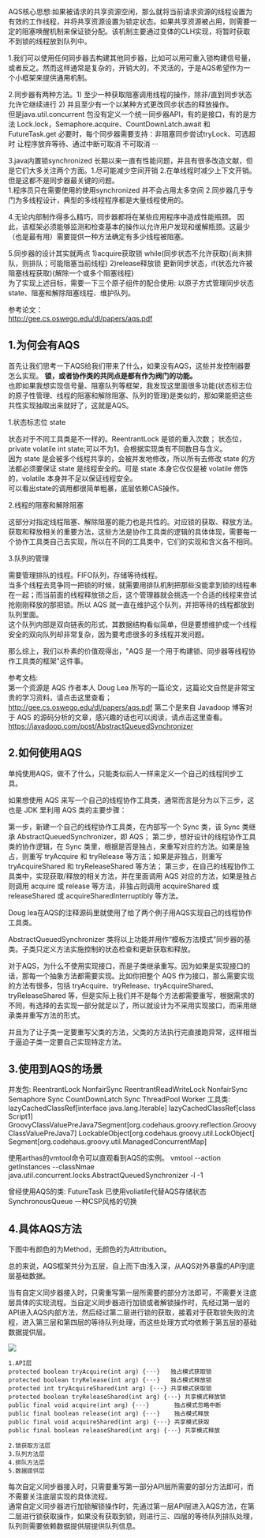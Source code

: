 
AQS核心思想:如果被请求的共享资源空闲，那么就将当前请求资源的线程设置为有效的工作线程，并将共享资源设置为锁定状态。如果共享资源被占用，则需要一定的阻塞唤醒机制来保证锁分配。该机制主要通过变体的CLH实现，将暂时获取不到锁的线程放到队列中。

1.我们可以使用任何同步器去构建其他同步器，比如可以用可重入锁构建信号量，或者反之。然而这样通常是复杂的，开销大的，不灵活的，于是AQS希望作为一个小框架来提供通用机制。

2.同步器有两种方法。1) 至少一种获取阻塞调用线程的操作，除非/直到同步状态允许它继续进行  2) 并且至少有一个以某种方式更改同步状态的释放操作。  
  但是java.util.concurrent 包没有定义一个统一同步器API，有的是接口，有的是方法 Lock.lock，Semaphore.acquire、CountDownLatch.await 和 FutureTask.get
  必要时，每个同步器需要支持：非阻塞同步尝试tryLock、可选超时 让程序放弃等待、通过中断可取消 不可取消 ··· 
  
3.java内置锁synchronized 长期以来一直有性能问题，并且有很多改造文献，但是它们大多关注两个方面。1.尽可能减少空间开销 2.在单线程时减少上下文开销。但是这都不是同步器最关键的问题。   
  1.程序员只在需要使用的使用synchronized 并不会占用太多空间 2.同步器几乎专门为多线程设计，典型的多线程程序都是大量线程使用的。 

4.无论内部制作得多么精巧，同步器都将在某些应用程序中造成性能瓶颈。 因此，该框架必须能够监测和检查基本的操作以允许用户发现和缓解瓶颈。这最少（也是最有用）需要提供一种方法确定有多少线程被阻塞。

5.同步器的设计其实就两点 1)acquire获取锁 while(同步状态不允许获取){尚未排队，则排队；可能阻塞当前线程}  2)release释放锁  更新同步状态，if(状态允许被阻塞线程获取){解除一个或多个阻塞线程}  
  为了实现上述目标，需要一下三个原子组件的配合使用: 以原子方式管理同步状态state、阻塞和解除阻塞线程、维护队列。


参考论文：  
http://gee.cs.oswego.edu/dl/papers/aqs.pdf

## 1.为何会有AQS

首先让我们思考一下AQS给我们带来了什么，如果没有AQS，这些并发控制器要怎么实现。 **锁，或者协作类的共同点是都有作为阀门的功能。**  
也即如果我想实现信号量、阻塞队列等框架，我发现这里面很多功能(状态标志位的原子性管理、线程的阻塞和解除阻塞、队列的管理)是类似的，那如果能把这些共性实现抽取出来就好了，这就是AQS。  

1.状态标志位  state  
   
   状态对于不同工具类是不一样的。ReentrantLock 是锁的重入次数；
   状态位，private volatile int state;可以不为1，会根据实现类有不同数目与含义。  
   因为 state 是会被多个线程共享的，会被并发地修改，所以所有去修改 state 的方法都必须要保证 state 是线程安全的。可是 state 本身它仅仅是被 volatile 修饰的，volatile 本身并不足以保证线程安全。  
   可以看出state的调用都很简单粗暴，底层依赖CAS操作。
   
2.线程的阻塞和解除阻塞  
  
   这部分对指定线程阻塞、解除阻塞的能力也是共性的。对应锁的获取、释放方法。  
   获取和释放相关的重要方法，这些方法是协作工具类的逻辑的具体体现，需要每一个协作工具类自己去实现，所以在不同的工具类中，它们的实现和含义各不相同。 
   
   
3.队列的管理

   需要管理排队的线程。FIFO队列，存储等待线程。  
   当多个线程去竞争同一把锁的时候，就需要用排队机制把那些没能拿到锁的线程串在一起；而当前面的线程释放锁之后，这个管理器就会挑选一个合适的线程来尝试抢刚刚释放的那把锁。所以 AQS 就一直在维护这个队列，并把等待的线程都放到队列里面。  
   这个队列内部是双向链表的形式，其数据结构看似简单，但是要想维护成一个线程安全的双向队列却非常复杂，因为要考虑很多的多线程并发问题。
   
那么综上，我们以朴素的价值观得出，"AQS 是一个用于构建锁、同步器等线程协作工具类的框架"这件事。

参考文档:  
第一个资源是 AQS 作者本人 Doug Lea 所写的一篇论文，这篇论文自然是非常宝贵的学习资料，请点击这里查看；  http://gee.cs.oswego.edu/dl/papers/aqs.pdf
第二个是来自 Javadoop 博客对于 AQS 的源码分析的文章，感兴趣的话也可以阅读，请点击这里查看。  https://javadoop.com/post/AbstractQueuedSynchronizer


## 2.如何使用AQS
单纯使用AQS，做不了什么，只能类似前人一样来定义一个自己的线程同步工具。

如果想使用 AQS 来写一个自己的线程协作工具类，通常而言是分为以下三步，这也是 JDK 里利用 AQS 类的主要步骤：

第一步，新建一个自己的线程协作工具类，在内部写一个 Sync 类，该 Sync 类继承 AbstractQueuedSynchronizer，即 AQS；
第二步，想好设计的线程协作工具类的协作逻辑，在 Sync 类里，根据是否是独占，来重写对应的方法。如果是独占，则重写 tryAcquire 和 tryRelease 等方法；如果是非独占，则重写 tryAcquireShared 和 tryReleaseShared 等方法；
第三步，在自己的线程协作工具类中，实现获取/释放的相关方法，并在里面调用 AQS 对应的方法，如果是独占则调用 acquire 或 release 等方法，非独占则调用 acquireShared 或 releaseShared 或 acquireSharedInterruptibly 等方法。

Doug lea在AQS的注释源码里就使用了给了两个例子用AQS实现自己的线程协作工具类。

AbstractQueuedSynchronizer 类将以上功能并用作“模板方法模式”同步器的基类。子类只定义方法实施控制的状态检查和更新获取和释放。

对于AQS，为什么不使用实现接口，而是子类继承重写。因为如果是实现接口的话，那每一个抽象方法都需要实现。比如你把整个 AQS 作为接口，那么需要实现的方法有很多，包括 tryAcquire、tryRelease、tryAcquireShared、tryReleaseShared 等，但是实际上我们并不是每个方法都需要重写，根据需求的不同，有选择的去实现一部分就足以了，所以就设计为不采用实现接口，而采用继承类并重写方法的形式。  

并且为了让子类一定要重写父类的方法，父类的方法执行完直接跑异常，这样相当于逼迫子类一定要自己实现特定方法。

## 3.使用到AQS的场景
并发包:
ReentrantLock     NonfairSync
ReentrantReadWriteLock   NonfairSync  
Semaphore         Sync
CountDownLatch    Sync
ThreadPool        Worker
工具类:
lazyCachedClassRef[interface java.lang.Iterable]
lazyCachedClassRef[class Script1]
GroovyClassValuePreJava7Segment[org.codehaus.groovy.reflection.GroovyClassValuePreJava7]
LockableObject[org.codehaus.groovy.util.LockObject]
Segment[org.codehaus.groovy.util.ManagedConcurrentMap]

使用arthas的vmtool命令可以直观看到AQS的实例。
vmtool --action getInstances --classNmae java.util.concurrent.locks.AbstractQueuedSynchronizer -l -1

曾经使用AQS的类:
FutureTask  已使用voliatile代替AQS存储状态
SynchronousQueue 一种CSP风格的切换

## 4.具体AQS方法
下图中有颜色的为Method，无颜色的为Attribution。

总的来说，AQS框架共分为五层，自上而下由浅入深，从AQS对外暴露的API到底层基础数据。

当有自定义同步器接入时，只需重写第一层所需要的部分方法即可，不需要关注底层具体的实现流程。当自定义同步器进行加锁或者解锁操作时，先经过第一层的API进入AQS内部方法，然后经过第二层进行锁的获取，接着对于获取锁失败的流程，进入第三层和第四层的等待队列处理，而这些处理方式均依赖于第五层的基础数据提供层。

![](https://cdn.jsdelivr.net/gh/flowscolors/resources-backup@main/img_bed/AQS-methods.png)
```text
1.API层
protected boolean tryAcquire(int arg) {···}   独占模式获取锁
protected boolean tryRelease(int arg) {···}   独占模式释放锁
protected int tryAcquireShared(int arg) {···} 共享模式获取锁
protected boolean tryReleaseShared(int arg) {···} 共享模式释放锁
public final void acquire(int arg) {···}       独占模式忽略中断
public final boolean release(int arg) {···}    独占模式释放
public final void acquireShared(int arg) {···} 共享模式获取
public final boolean releaseShared(int arg) {···} 共享模式释放

2.锁获取方法层
3.队列方法层
4.排队方法层
5.数据提供层
```

每次自定义同步器接入时，只需要重写第一部分API层所需要的部分方法即可，而不需要关注底层实现的具体流程。  
通常自定义同步器进行加锁解锁操作时，先通过第一层API层进入AQS方法，在第二层进行锁获取操作，如果没有获取到锁，则进行三、四层的等待队列排队处理，队列则需要依赖数据提供层提供队列信息。  

